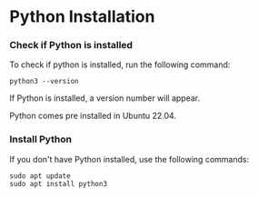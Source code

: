# Python Installation

### Check if Python is installed
To check if python is installed, run the following command:
```
python3 --version
```
If Python is installed, a version number will appear.

Python comes pre installed in Ubuntu 22.04.

### Install Python
If you don't have Python installed, use the following commands:
```
sudo apt update
sudo apt install python3
```

